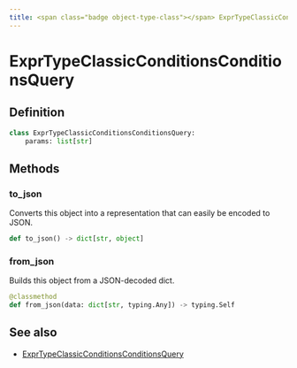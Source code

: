 ```yaml
---
title: <span class="badge object-type-class"></span> ExprTypeClassicConditionsConditionsQuery
---
```

# <span class="badge object-type-class"></span> ExprTypeClassicConditionsConditionsQuery

## Definition

```python
class ExprTypeClassicConditionsConditionsQuery:
    params: list[str]
```
## Methods

### <span class="badge object-method"></span> to_json

Converts this object into a representation that can easily be encoded to JSON.

```python
def to_json() -> dict[str, object]
```

### <span class="badge object-method"></span> from_json

Builds this object from a JSON-decoded dict.

```python
@classmethod
def from_json(data: dict[str, typing.Any]) -> typing.Self
```

## See also

 * <span class="badge builder"></span> [ExprTypeClassicConditionsConditionsQuery](./builder-ExprTypeClassicConditionsConditionsQuery.md)

